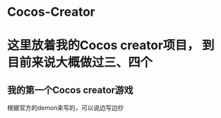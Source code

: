# Cocos-Creator

# 这里放着我的Cocos creator项目， 到目前来说大概做过三、四个


## 我的第一个Cocos creator游戏
根据官方的demon来写的，可以说边写边抄
